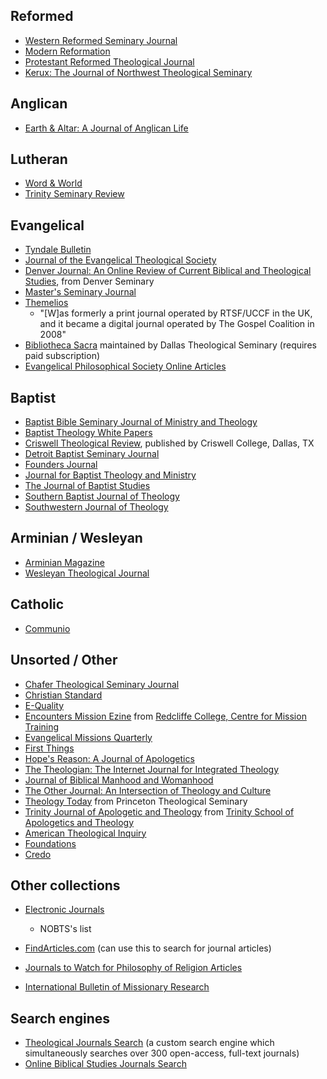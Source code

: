 ## Reformed

-   [Western Reformed Seminary Journal](http://wrs.edu/category/wrsjournal/)
-   [Modern Reformation](http://www.modernreformation.org/)
-   [Protestant Reformed Theological Journal](http://www.prca.org/prtj/index.html)
-   [Kerux: The Journal of Northwest Theological Seminary](http://kerux.com/search/searchtype.asp)

## Anglican

-   [Earth & Altar: A Journal of Anglican Life](http://www.earthandaltar.org)

## Lutheran

-   [Word & World](http://www2.luthersem.edu/word&world)
-   [Trinity Seminary Review](http://www.tlsohio.edu/trinity-seminary-review)

## Evangelical

-   [Tyndale Bulletin](http://tyndalehouse.com/tynbul/library/00_TyndaleBulletin_ByDate.htm)
-   [Journal of the Evangelical Theological Society](http://www.etsjets.org/JETS_Online_Archive)
-   [Denver Journal: An Online Review of Current Biblical and Theological Studies](http://www.denverseminary.edu/dj/),
    from Denver Seminary
-   [Master's Seminary Journal](http://www.tms.edu/journal.asp)
-   [Themelios](http://www.thegospelcoalition.org/publications/themelios/)
    - "[W]as formerly a print journal operated by RTSF/UCCF in the UK,
    and it became a digital journal operated by The Gospel Coalition in
    2008"
-   [Bibliotheca Sacra](http://www.dts.edu/bibsac/) maintained by
    Dallas Theological Seminary (requires paid subscription)
-   [Evangelical Philosophical Society Online Articles](http://www.epsociety.org/library/default.asp)

## Baptist

-   [Baptist Bible Seminary Journal of Ministry and Theology](http://www.bbc.edu/seminary/resjournal.asp)
-   [Baptist Theology White Papers](http://www.baptisttheology.org/papers.cfm)
-   [Criswell Theological Review](http://www.criswelljournal.com/),
    published by Criswell College, Dallas, TX
-   [Detroit Baptist Seminary Journal](http://www.dbts.edu/journals/index.asp)
-   [Founders Journal](http://www.founders.org/journal.html)
-   [Journal for Baptist Theology and Ministry](http://www.baptistcenter.com/journalarchive.html)
-   [The Journal of Baptist Studies](http://baptiststudiesonline.com/?page_id=18)
-   [Southern Baptist Journal of Theology](http://www.sbts.edu/resources/publications/journal-of-theology/)
-   [Southwestern Journal of Theology](http://www.baptisttheology.org/journal.cfm)

## Arminian / Wesleyan

-   [Arminian Magazine](http://wesley.nnu.edu/arminianism/the-arminian-magazine/)
-   [Wesleyan Theological Journal](http://wesley.nnu.edu/sermons-essays-books/wesleyan-theological-journal-1966-2010/)

## Catholic

-   [Communio](http://www.communio-icr.com/)

## Unsorted / Other

-   [Chafer Theological Seminary Journal](http://www.chafer.edu/index.php?option=com_content&view=article&id=29:cts-journal&catid=8:publications&Itemid=41)
-   [Christian Standard](http://www.christianstandard.com/)
-   [E-Quality](http://www.cbeinternational.org/new/E-Journal/2006/06autumn/06autumnindex.html)
-   [Encounters Mission Ezine](http://www.redcliffe.org/encounters)
    from
    [Redcliffe College, Centre for Mission Training](http://redcliffe.org)
-   [Evangelical Missions Quarterly](http://www.emisdirect.com/)
-   [First Things](http://www.firstthings.com/)
-   [Hope's Reason: A Journal of Apologetics](http://www.apologeticsjournal.com/)
-   [The Theologian: The Internet Journal for Integrated Theology](http://www.theologian.org.uk/)
-   [Journal of Biblical Manhood and Womanhood](http://www.cbmw.org/journal/archives.php)
-   [The Other Journal: An Intersection of Theology and Culture](http://www.theotherjournal.com/index.php)
-   [Theology Today](http://theologytoday.ptsem.edu/search/index-browse.htm)
    from Princeton Theological Seminary
-   [Trinity Journal of Apologetic and Theology](http://www.trinitytheology.org/TJAT/)
    from
    [Trinity School of Apologetics and Theology](http://www.trinitytheology.org/)
-   [American Theological Inquiry](http://www.atijournal.org/)
-   [Foundations](http://www.affinity.org.uk/smartweb/resources/foundations)
-   [Credo](http://www.credomag.com/the-magazine/current-issue/)

## Other collections

-   [Electronic Journals](http://nobts.edu/library/EResources/EJournals.html)
    - NOBTS's list
-   [FindArticles.com](http://www.findarticles.com/) (can use this
    to search for journal articles)
-   [Journals to Watch for Philosophy of Religion Articles](http://commonsenseatheism.com/?p=4168)

-   [International Bulletin of Missionary Research](http://www.internationalbulletin.org/)

## Search engines

-   [Theological Journals Search](http://www.google.com/coop/cse?cx=018443097211386924752:luwi5uy2qbe)
    (a custom search engine which simultaneously searches over 300
    open-access, full-text journals)
-   [Online Biblical Studies Journals Search](http://www.google.com/coop/cse?cx=014480939289609955415:7f8e_mv4pou)